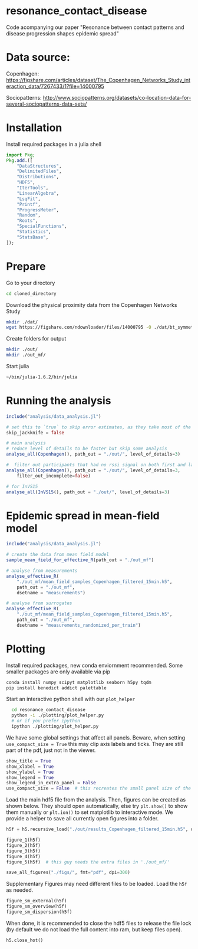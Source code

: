 # resonance_contact_disease
Code acompanying our paper "Resonance between contact patterns and disease progression shapes epidemic spread"

# Data source:
Copenhagen:
https://figshare.com/articles/dataset/The_Copenhagen_Networks_Study_interaction_data/7267433/1?file=14000795

Sociopatterns:
http://www.sociopatterns.org/datasets/co-location-data-for-several-sociopatterns-data-sets/

# Installation

Install required packages in a julia shell

```julia
import Pkg;
Pkg.add.([
    "DataStructures",
    "DelimitedFiles",
    "Distributions",
    "HDF5",
    "IterTools",
    "LinearAlgebra",
    "LsqFit",
    "Printf",
    "ProgressMeter",
    "Random",
    "Roots",
    "SpecialFunctions",
    "Statistics",
    "StatsBase",
]);
```

# Prepare
Go to your directory

```bash
cd cloned_directory
```

Download the physical proximity data from the Copenhagen Networks Study

```bash
mkdir ./dat/
wget https://figshare.com/ndownloader/files/14000795 -O ./dat/bt_symmetric.csv
```

Create folders for output

```bash
mkdir ./out/
mkdir ./out_mf/
```

Start julia
```bash
~/bin/julia-1.6.2/bin/julia
```

# Running the analysis
```julia
include("analysis/data_analysis.jl")

# set this to `true` to skip error estimates, as they take most of the time.
skip_jackknife = false

# main analysis
# reduce level of details to be faster but skip some analysis
analyse_all(Copenhagen(), path_out = "./out/", level_of_details=3)

#  filter out participants that had no rssi signal on both first and last day of study
analyse_all(Copenhagen(), path_out = "./out/", level_of_details=3,
    filter_out_incomplete=false)

# for InVS15
analyse_all(InVS15(), path_out = "./out/", level_of_details=3)
```


# Epidemic spread in mean-field model
```julia
include("analysis/data_analysis.jl")

# create the data from mean field model
sample_mean_field_for_effective_R(path_out = "./out_mf")

# analyse from measurements
analyse_effective_R(
    "./out_mf/mean_field_samples_Copenhagen_filtered_15min.h5",
    path_out = "./out_mf",
    dsetname = "measurements")

# analyse from surrogates
analyse_effective_R(
    "./out_mf/mean_field_samples_Copenhagen_filtered_15min.h5",
    path_out = "./out_mf",
    dsetname = "measurements_randomized_per_train")

```


# Plotting

Install required packages, new conda enviornment recommended. Some smaller packages are only available via pip

```bash
conda install numpy scipyt matplotlib seaborn h5py tqdm
pip install benedict addict palettable
```

Start an interactive python shell with our `plot_helper`

```bash
  cd resonance_contact_disease
  python -i ./plotting/plot_helper.py
  # or if you prefer ipython
  ipython ./plotting/plot_helper.py
```

We have some global settings that affect all panels. Beware, when setting `use_compact_size = True` this may clip axis labels and ticks. They are still part of the pdf, just not in the viewer.

```python
show_title = True
show_xlabel = True
show_ylabel = True
show_legend = True
show_legend_in_extra_panel = False
use_compact_size = False  # this recreates the small panel size of the manuscript
```

Load the main hdf5 file from the analysis. Then, figures can be created as shown below. They should open automatically, else try `plt.show()` to show them manually or `plt.ion()` to set matplotlib to interactive mode. We provide a helper to save all currently open figures into a folder.

```python
h5f = h5.recursive_load("./out/results_Copenhagen_filtered_15min.h5", dtype=bdict, keepdim=True)

figure_1(h5f)
figure_2(h5f)
figure_3(h5f)
figure_4(h5f)
figure_5(h5f)  # this guy needs the extra files in './out_mf/'

save_all_figures("./figs/", fmt="pdf", dpi=300)
```

Supplementary Figures may need different files to be loaded. Load the `h5f` as needed.

```python
figure_sm_external(h5f)
figure_sm_overview(h5f)
figure_sm_dispersion(h5f)
```

When done, it is recommended to close the hdf5 files to release the file lock (by default we do not load the full content into ram, but keep files open).

```python
h5.close_hot()
```

